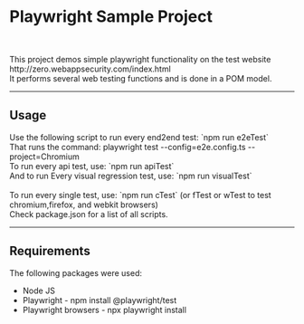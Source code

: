 <h1>Playwright Sample Project</h1>
<br>
<p>This project demos simple playwright functionality on the test website
    http://zero.webappsecurity.com/index.html<br>
    It performs several web testing functions and is done in a POM model.<br></p>
<hr>
<h2>Usage</h2>
<p>Use the following script to run every end2end test: `npm run e2eTest`<br>
    That runs the command: playwright test --config=e2e.config.ts --project=Chromium<br>
    To run every api test, use: `npm run apiTest`<br>
    And to run Every visual regression test, use: `npm run visualTest`<br><br>
    To run every single test, use: `npm run cTest` (or fTest or wTest to test chromium,firefox, and webkit browsers)<br>
    Check package.json for a list of all scripts.<br>
    </p>
<hr>
<h2>Requirements</h2>
<p>The following packages were used:
<ul>
<li>Node JS</li>
<li>Playwright - npm install @playwright/test</li>
<li>Playwright browsers - npx playwright install</li>
</ul></p>
